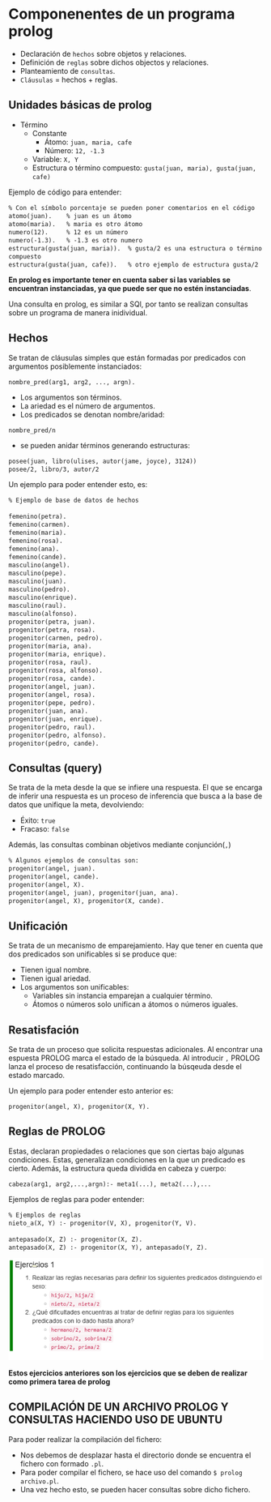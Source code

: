 # Componenentes de un programa prolog

- Declaración de `hechos` sobre objetos y relaciones.
- Definición de `reglas` sobre dichos objectos y relaciones.
- Planteamiento de `consultas`.
- `Cláusulas` = hechos + reglas.

## Unidades básicas de prolog

- Término
  - Constante
    - Átomo: `juan, maria, cafe`
    - Número: `12, -1.3`
  - Variable: `X, Y`
  - Estructura o término compuesto: `gusta(juan, maria), gusta(juan, cafe)`

Ejemplo de código para entender:

```(Prolog)
% Con el símbolo porcentaje se pueden poner comentarios en el código
atomo(juan).    % juan es un átomo
atomo(maria).   % maria es otro átomo
numero(12).     % 12 es un número
numero(-1.3).   % -1.3 es otro numero
estructura(gusta(juan, maria)).  % gusta/2 es una estructura o término compuesto
estructura(gusta(juan, cafe)).   % otro ejemplo de estructura gusta/2
```

**En prolog es importante tener en cuenta saber si las variables se encuentran instanciadas,
ya que puede ser que no estén instanciadas**.

Una consulta en prolog, es similar a SQl, por tanto se realizan consultas sobre un programa
de manera inidividual.

## Hechos

Se tratan de cláusulas simples que están formadas por predicados con argumentos
posiblemente instanciados:

```(prolog)
nombre_pred(arg1, arg2, ..., argn).
```

- Los argumentos son términos.
- La ariedad es el número de argumentos.
- Los predicados se denotan nombre/aridad:

```(prolog)
nombre_pred/n
```

- se pueden anidar términos generando estructuras:

```(prolog)
posee(juan, libro(ulises, autor(jame, joyce), 3124))
posee/2, libro/3, autor/2
```

Un ejemplo para poder entender esto, es:

```(prolog)
% Ejemplo de base de datos de hechos

femenino(petra).
femenino(carmen).
femenino(maria).
femenino(rosa).
femenino(ana).
femenino(cande).
masculino(angel).
masculino(pepe).
masculino(juan).
masculino(pedro).
masculino(enrique).
masculino(raul).
masculino(alfonso).
progenitor(petra, juan).
progenitor(petra, rosa).
progenitor(carmen, pedro).
progenitor(maria, ana).
progenitor(maria, enrique).
progenitor(rosa, raul).
progenitor(rosa, alfonso).
progenitor(rosa, cande).
progenitor(angel, juan).
progenitor(angel, rosa).
progenitor(pepe, pedro).
progenitor(juan, ana).
progenitor(juan, enrique).
progenitor(pedro, raul).
progenitor(pedro, alfonso).
progenitor(pedro, cande).
```

## Consultas (query)

Se trata de la meta desde la que se infiere una respuesta. El que se encarga
de inferir una respuesta es un proceso de inferencia que busca a la base de datos
que unifique la meta, devolviendo:

- Éxito: `true`
- Fracaso: `false`

Además, las consultas combinan objetivos mediante conjunción(`,`)

```(prolog)
% Algunos ejemplos de consultas son:
progenitor(angel, juan).
progenitor(angel, cande).
progenitor(angel, X).
progenitor(angel, juan), progenitor(juan, ana).
progenitor(angel, X), progenitor(X, cande).
```

## Unificación

Se trata de un mecanismo de emparejamiento. Hay que tener en cuenta que dos predicados
son unificables si se produce que:
- Tienen igual nombre.
- Tienen igual ariedad.
- Los argumentos son unificables:
  - Variables sin instancia emparejan a cualquier término.
  - Átomos o números solo unifican a átomos o números iguales.

## Resatisfación

Se trata de un proceso que solicita respuestas adicionales. Al encontrar una
espuesta PROLOG marca el estado de la búsqueda. Al introducir `,` PROLOG lanza
el proceso de resatisfacción, continuando la búsqeuda desde el estado marcado.

Un ejemplo para poder entender esto anterior es:

```(prolog)
progenitor(angel, X), progenitor(X, Y).
```

## Reglas de PROLOG

Estas, declaran propiedades o relaciones que son ciertas bajo algunas condiciones.
Estas, generalizan condiciones en la que un predicado es cierto. Además, la estructura
queda dividida en cabeza y cuerpo:

```(prolog)
cabeza(arg1, arg2,...,argn):- meta1(...), meta2(...),...
```

Ejemplos de reglas para poder entender:

```(prolog)
% Ejemplos de reglas
nieto_a(X, Y) :- progenitor(V, X), progenitor(Y, V).

antepasado(X, Z) :- progenitor(X, Z).
antepasado(X, Z) :- progenitor(X, Y), antepasado(Y, Z).
```

![img.png](/img.png)

**Estos ejercicios anteriores son los ejercicios que se deben de realizar
como primera tarea de prolog**

## COMPILACIÓN DE UN ARCHIVO PROLOG Y CONSULTAS HACIENDO USO DE UBUNTU
Para poder realizar la compilación del fichero: 
- Nos debemos de desplazar hasta el directorio donde se encuentra el fichero con formado `.pl`.
- Para poder compilar el fichero, se hace uso del comando `$ prolog archivo.pl`.
- Una vez hecho esto, se pueden hacer consultas sobre dicho fichero.
